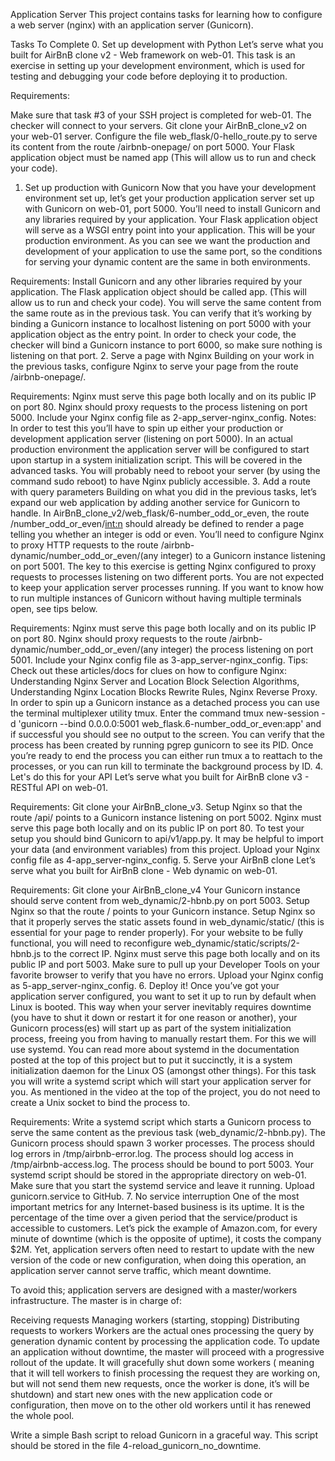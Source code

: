 Application Server
This project contains tasks for learning how to configure a web server (nginx) with an application server (Gunicorn).

Tasks To Complete
 0. Set up development with Python
Let’s serve what you built for AirBnB clone v2 - Web framework on web-01. This task is an exercise in setting up your development environment, which is used for testing and debugging your code before deploying it to production.

Requirements:

Make sure that task #3 of your SSH project is completed for web-01. The checker will connect to your servers.
Git clone your AirBnB_clone_v2 on your web-01 server.
Configure the file web_flask/0-hello_route.py to serve its content from the route /airbnb-onepage/ on port 5000.
Your Flask application object must be named app (This will allow us to run and check your code).
 1. Set up production with Gunicorn
Now that you have your development environment set up, let’s get your production application server set up with Gunicorn on web-01, port 5000. You’ll need to install Gunicorn and any libraries required by your application. Your Flask application object will serve as a WSGI entry point into your application. This will be your production environment. As you can see we want the production and development of your application to use the same port, so the conditions for serving your dynamic content are the same in both environments.

Requirements:
Install Gunicorn and any other libraries required by your application.
The Flask application object should be called app. (This will allow us to run and check your code).
You will serve the same content from the same route as in the previous task. You can verify that it’s working by binding a Gunicorn instance to localhost listening on port 5000 with your application object as the entry point.
In order to check your code, the checker will bind a Gunicorn instance to port 6000, so make sure nothing is listening on that port.
 2. Serve a page with Nginx
Building on your work in the previous tasks, configure Nginx to serve your page from the route /airbnb-onepage/.

Requirements:
Nginx must serve this page both locally and on its public IP on port 80.
Nginx should proxy requests to the process listening on port 5000.
Include your Nginx config file as 2-app_server-nginx_config.
Notes:
In order to test this you’ll have to spin up either your production or development application server (listening on port 5000).
In an actual production environment the application server will be configured to start upon startup in a system initialization script. This will be covered in the advanced tasks.
You will probably need to reboot your server (by using the command sudo reboot) to have Nginx publicly accessible.
 3. Add a route with query parameters
Building on what you did in the previous tasks, let’s expand our web application by adding another service for Gunicorn to handle. In AirBnB_clone_v2/web_flask/6-number_odd_or_even, the route /number_odd_or_even/<int:n> should already be defined to render a page telling you whether an integer is odd or even. You’ll need to configure Nginx to proxy HTTP requests to the route /airbnb-dynamic/number_odd_or_even/(any integer) to a Gunicorn instance listening on port 5001. The key to this exercise is getting Nginx configured to proxy requests to processes listening on two different ports. You are not expected to keep your application server processes running. If you want to know how to run multiple instances of Gunicorn without having multiple terminals open, see tips below.

Requirements:
Nginx must serve this page both locally and on its public IP on port 80.
Nginx should proxy requests to the route /airbnb-dynamic/number_odd_or_even/(any integer) the process listening on port 5001.
Include your Nginx config file as 3-app_server-nginx_config.
Tips:
Check out these articles/docs for clues on how to configure Nginx: Understanding Nginx Server and Location Block Selection Algorithms, Understanding Nginx Location Blocks Rewrite Rules, Nginx Reverse Proxy.
In order to spin up a Gunicorn instance as a detached process you can use the terminal multiplexer utility tmux. Enter the command tmux new-session -d 'gunicorn --bind 0.0.0.0:5001 web_flask.6-number_odd_or_even:app' and if successful you should see no output to the screen. You can verify that the process has been created by running pgrep gunicorn to see its PID. Once you’re ready to end the process you can either run tmux a to reattach to the processes, or you can run kill <PID> to terminate the background process by ID.
 4. Let's do this for your API
Let’s serve what you built for AirBnB clone v3 - RESTful API on web-01.

Requirements:
Git clone your AirBnB_clone_v3.
Setup Nginx so that the route /api/ points to a Gunicorn instance listening on port 5002.
Nginx must serve this page both locally and on its public IP on port 80.
To test your setup you should bind Gunicorn to api/v1/app.py.
It may be helpful to import your data (and environment variables) from this project.
Upload your Nginx config file as 4-app_server-nginx_config.
 5. Serve your AirBnB clone
Let’s serve what you built for AirBnB clone - Web dynamic on web-01.

Requirements:
Git clone your AirBnB_clone_v4
Your Gunicorn instance should serve content from web_dynamic/2-hbnb.py on port 5003.
Setup Nginx so that the route / points to your Gunicorn instance.
Setup Nginx so that it properly serves the static assets found in web_dynamic/static/ (this is essential for your page to render properly).
For your website to be fully functional, you will need to reconfigure web_dynamic/static/scripts/2-hbnb.js to the correct IP.
Nginx must serve this page both locally and on its public IP and port 5003.
Make sure to pull up your Developer Tools on your favorite browser to verify that you have no errors.
Upload your Nginx config as 5-app_server-nginx_config.
 6. Deploy it!
Once you’ve got your application server configured, you want to set it up to run by default when Linux is booted. This way when your server inevitably requires downtime (you have to shut it down or restart it for one reason or another), your Gunicorn process(es) will start up as part of the system initialization process, freeing you from having to manually restart them. For this we will use systemd. You can read more about systemd in the documentation posted at the top of this project but to put it succinctly, it is a system initialization daemon for the Linux OS (amongst other things). For this task you will write a systemd script which will start your application server for you. As mentioned in the video at the top of the project, you do not need to create a Unix socket to bind the process to.

Requirements:
Write a systemd script which starts a Gunicorn process to serve the same content as the previous task (web_dynamic/2-hbnb.py).
The Gunicorn process should spawn 3 worker processes.
The process should log errors in /tmp/airbnb-error.log.
The process should log access in /tmp/airbnb-access.log.
The process should be bound to port 5003.
Your systemd script should be stored in the appropriate directory on web-01.
Make sure that you start the systemd service and leave it running.
Upload gunicorn.service to GitHub.
 7. No service interruption
One of the most important metrics for any Internet-based business is its uptime. It is the percentage of the time over a given period that the service/product is accessible to customers. Let’s pick the example of Amazon.com, for every minute of downtime (which is the opposite of uptime), it costs the company $2M. Yet, application servers often need to restart to update with the new version of the code or new configuration, when doing this operation, an application server cannot serve traffic, which meant downtime.

To avoid this; application servers are designed with a master/workers infrastructure. The master is in charge of:

Receiving requests
Managing workers (starting, stopping)
Distributing requests to workers Workers are the actual ones processing the query by generation dynamic content by processing the application code.
To update an application without downtime, the master will proceed with a progressive rollout of the update. It will gracefully shut down some workers ( meaning that it will tell workers to finish processing the request they are working on, but will not send them new requests, once the worker is done, it’s will be shutdown) and start new ones with the new application code or configuration, then move on to the other old workers until it has renewed the whole pool.

Write a simple Bash script to reload Gunicorn in a graceful way. This script should be stored in the file 4-reload_gunicorn_no_downtime.
